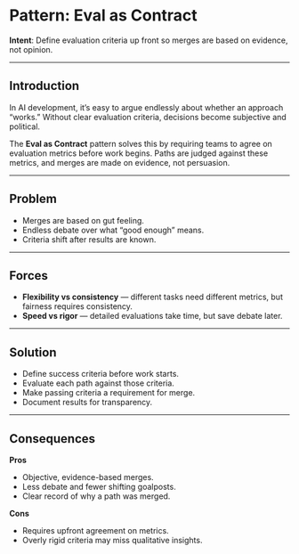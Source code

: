 # Pattern: Eval as Contract

**Intent**: Define evaluation criteria up front so merges are based on evidence, not opinion.

---

## Introduction

In AI development, it’s easy to argue endlessly about whether an approach “works.” Without clear evaluation criteria, decisions become subjective and political.

The **Eval as Contract** pattern solves this by requiring teams to agree on evaluation metrics before work begins. Paths are judged against these metrics, and merges are made on evidence, not persuasion.

---

## Problem

- Merges are based on gut feeling.  
- Endless debate over what “good enough” means.  
- Criteria shift after results are known.  

---

## Forces

- **Flexibility vs consistency** — different tasks need different metrics, but fairness requires consistency.  
- **Speed vs rigor** — detailed evaluations take time, but save debate later.  

---

## Solution

- Define success criteria before work starts.  
- Evaluate each path against those criteria.  
- Make passing criteria a requirement for merge.  
- Document results for transparency.  

---

## Consequences

**Pros**  
- Objective, evidence-based merges.  
- Less debate and fewer shifting goalposts.  
- Clear record of why a path was merged.  

**Cons**  
- Requires upfront agreement on metrics.  
- Overly rigid criteria may miss qualitative insights.  
